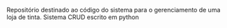 Repositório destinado ao código do sistema para o gerenciamento de uma loja de tinta.
Sistema CRUD escrito em python
